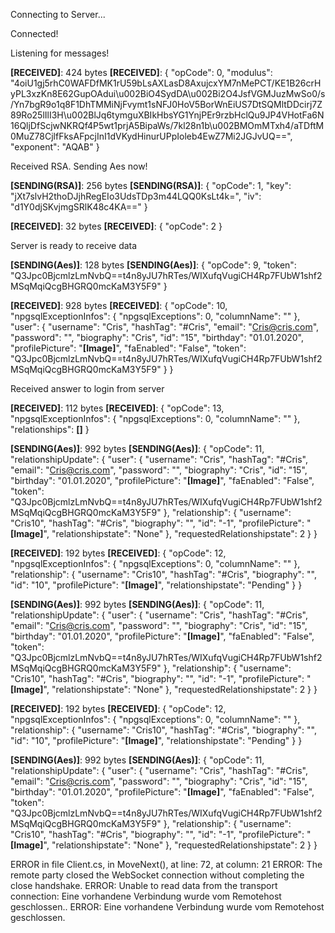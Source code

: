 Connecting to Server...

Connected!

Listening for messages!

**[RECEIVED]**: 424 bytes
**[RECEIVED]**: {
  "opCode": 0,
  "modulus": "4oiU1gj5rhC0WAFDfMK1rU59bLsAXLasD8AxujcxYM7nMePCT/KE1B26crHyPL3xzKn8E62GupOAdui\u002BiO4SydDA\u002Bi2O4JsfVGMJuzMwSo0/s/Yn7bgR9o1q8F1DhTMMiNjFvymt1sNFJ0HoV5BorWnEiUS7DtSQMltDDcirj7Z89Ro25lIlI3H\u002BlJq6tymguXBIkHbsYG1YnjPEr9rzbHclQu9JP4VHotFa6N16QljDfScjwNKRQf4P5wt1prjA5BipaWs/7kl28n1b\u002BMOmMTxh4/aTDftM0MuZ78CjlfFksAFpcjInI1dVKydHinurUPpIoleb4EwZ7Mi2JGJvUQ==",
  "exponent": "AQAB"
}

Received RSA. Sending Aes now!

**[SENDING(RSA)]**: 256 bytes
**[SENDING(RSA)]**: {
  "opCode": 1,
  "key": "jXt7slvH2thoDJjhRegEIo3UdsTDp3m44LQQ0KsLt4k=",
  "iv": "d1Y0djSKvjmgSRlK48c4KA=="
}

**[RECEIVED]**: 32 bytes
**[RECEIVED]**: {
  "opCode": 2
}

Server is ready to receive data

**[SENDING(Aes)]**: 128 bytes
**[SENDING(Aes)]**: {
  "opCode": 9,
  "token": "Q3Jpc0BjcmlzLmNvbQ==t4n8yJU7hRTes/WIXufqVugiCH4Rp7FUbW1shf2MSqMqiQcgBHGRQ0mcKaM3Y5F9"
}

**[RECEIVED]**: 928 bytes
**[RECEIVED]**: {
  "opCode": 10,
  "npgsqlExceptionInfos": {
    "npgsqlExceptions": 0,
    "columnName": ""
  },
  "user": {
    "username": "Cris",
    "hashTag": "#Cris",
    "email": "Cris@cris.com",
    "password": "",
    "biography": "Cris",
    "id": "15",
    "birthday": "01.01.2020",
    "profilePicture": "**[Image]**",
    "faEnabled": "False",
    "token": "Q3Jpc0BjcmlzLmNvbQ==t4n8yJU7hRTes/WIXufqVugiCH4Rp7FUbW1shf2MSqMqiQcgBHGRQ0mcKaM3Y5F9"
  }
}

Received answer to login from server

**[RECEIVED]**: 112 bytes
**[RECEIVED]**: {
  "opCode": 13,
  "npgsqlExceptionInfos": {
    "npgsqlExceptions": 0,
    "columnName": ""
  },
  "relationships": **[]**
}

**[SENDING(Aes)]**: 992 bytes
**[SENDING(Aes)]**: {
  "opCode": 11,
  "relationshipUpdate": {
    "user": {
      "username": "Cris",
      "hashTag": "#Cris",
      "email": "Cris@cris.com",
      "password": "",
      "biography": "Cris",
      "id": "15",
      "birthday": "01.01.2020",
      "profilePicture": "**[Image]**",
      "faEnabled": "False",
      "token": "Q3Jpc0BjcmlzLmNvbQ==t4n8yJU7hRTes/WIXufqVugiCH4Rp7FUbW1shf2MSqMqiQcgBHGRQ0mcKaM3Y5F9"
    },
    "relationship": {
      "username": "Cris10",
      "hashTag": "#Cris",
      "biography": "",
      "id": "-1",
      "profilePicture": "**[Image]**",
      "relationshipstate": "None"
    },
    "requestedRelationshipstate": 2
  }
}

**[RECEIVED]**: 192 bytes
**[RECEIVED]**: {
  "opCode": 12,
  "npgsqlExceptionInfos": {
    "npgsqlExceptions": 0,
    "columnName": ""
  },
  "relationship": {
    "username": "Cris10",
    "hashTag": "#Cris",
    "biography": "",
    "id": "10",
    "profilePicture": "**[Image]**",
    "relationshipstate": "Pending"
  }
}

**[SENDING(Aes)]**: 992 bytes
**[SENDING(Aes)]**: {
  "opCode": 11,
  "relationshipUpdate": {
    "user": {
      "username": "Cris",
      "hashTag": "#Cris",
      "email": "Cris@cris.com",
      "password": "",
      "biography": "Cris",
      "id": "15",
      "birthday": "01.01.2020",
      "profilePicture": "**[Image]**",
      "faEnabled": "False",
      "token": "Q3Jpc0BjcmlzLmNvbQ==t4n8yJU7hRTes/WIXufqVugiCH4Rp7FUbW1shf2MSqMqiQcgBHGRQ0mcKaM3Y5F9"
    },
    "relationship": {
      "username": "Cris10",
      "hashTag": "#Cris",
      "biography": "",
      "id": "-1",
      "profilePicture": "**[Image]**",
      "relationshipstate": "None"
    },
    "requestedRelationshipstate": 2
  }
}

**[RECEIVED]**: 192 bytes
**[RECEIVED]**: {
  "opCode": 12,
  "npgsqlExceptionInfos": {
    "npgsqlExceptions": 0,
    "columnName": ""
  },
  "relationship": {
    "username": "Cris10",
    "hashTag": "#Cris",
    "biography": "",
    "id": "10",
    "profilePicture": "**[Image]**",
    "relationshipstate": "Pending"
  }
}

**[SENDING(Aes)]**: 992 bytes
**[SENDING(Aes)]**: {
  "opCode": 11,
  "relationshipUpdate": {
    "user": {
      "username": "Cris",
      "hashTag": "#Cris",
      "email": "Cris@cris.com",
      "password": "",
      "biography": "Cris",
      "id": "15",
      "birthday": "01.01.2020",
      "profilePicture": "**[Image]**",
      "faEnabled": "False",
      "token": "Q3Jpc0BjcmlzLmNvbQ==t4n8yJU7hRTes/WIXufqVugiCH4Rp7FUbW1shf2MSqMqiQcgBHGRQ0mcKaM3Y5F9"
    },
    "relationship": {
      "username": "Cris10",
      "hashTag": "#Cris",
      "biography": "",
      "id": "-1",
      "profilePicture": "**[Image]**",
      "relationshipstate": "None"
    },
    "requestedRelationshipstate": 2
  }
}

ERROR in file Client.cs, in MoveNext(), at line: 72, at column: 21
ERROR: The remote party closed the WebSocket connection without completing the close handshake.
ERROR: Unable to read data from the transport connection: Eine vorhandene Verbindung wurde vom Remotehost geschlossen..
ERROR: Eine vorhandene Verbindung wurde vom Remotehost geschlossen.

